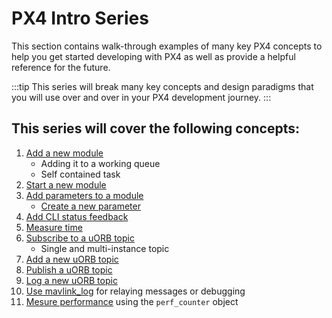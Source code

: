 # PX4 Intro Series

This section contains walk-through examples of many key PX4 concepts to help you get started developing with PX4 as well as provide a helpful reference for the future.

:::tip
This series will break many key concepts and design paradigms that you
will use over and over in your PX4 development journey.
:::

## This series will cover the following concepts:

1. [Add a new module](adding_a_new_module.md)
    - Adding it to a working queue
    - Self contained task
2. [Start a new module](starting_new_module.md)
3. [Add parameters to a module](adding_parameters_to_module.md)
    - [Create a new parameter](creating_new_parameter.md)
4. [Add CLI status feedback](print_status.md)
5. [Measure time](measuring_time.md)
6. [Subscribe to a uORB topic](uorb_subscription.md)
    - Single and multi-instance topic
7. [Add a new uORB topic](adding_new_uorb_topic.md)
8. [Publish a uORB topic](uorb_publication.md)
9. [Log a new uORB topic](logging_uorb_topic.md)
10. [Use mavlink_log](mavlink_log.md) for relaying messages or debugging
11. [Mesure performance](perf_counter.md) using the `perf_counter` object
